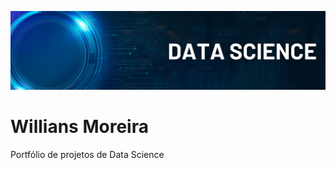 <p align="center">
<img src="Banner.png" >
</p>

# Willians Moreira
Portfólio de projetos de Data Science
